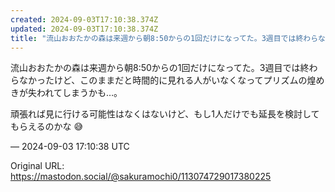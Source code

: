 ```yaml
---
created: 2024-09-03T17:10:38.374Z
updated: 2024-09-03T17:10:38.374Z
title: "流山おおたかの森は来週から朝8:50からの1回だけになってた。3週目では終わらな[...]"
---
```


<p>流山おおたかの森は来週から朝8:50からの1回だけになってた。3週目では終わらなかったけど、このままだと時間的に見れる人がいなくなってプリズムの煌めきが失われてしまうかも…。</p><p>頑張れば見に行ける可能性はなくはないけど、もし1人だけでも延長を検討してもらえるのかな 😅</p>

&mdash; 2024-09-03 17:10:38 UTC

Original URL: https://mastodon.social/@sakuramochi0/113074729017380225
